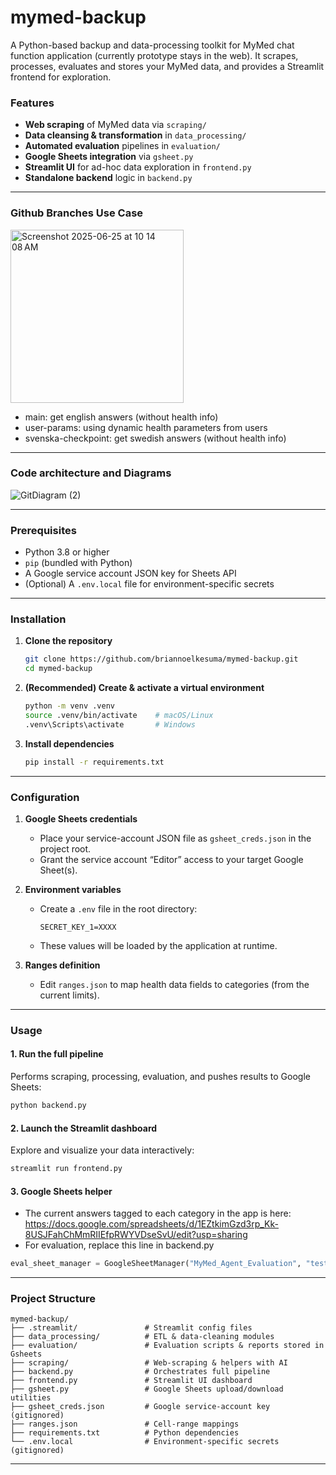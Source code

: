 # mymed-backup

A Python-based backup and data-processing toolkit for MyMed chat function application (currently prototype stays in the web).
It scrapes, processes, evaluates and stores your MyMed data, and provides a Streamlit frontend for exploration.

### Features

- **Web scraping** of MyMed data via `scraping/`  
- **Data cleansing & transformation** in `data_processing/`  
- **Automated evaluation** pipelines in `evaluation/`  
- **Google Sheets integration** via `gsheet.py`  
- **Streamlit UI** for ad-hoc data exploration in `frontend.py`  
- **Standalone backend** logic in `backend.py`  

---

### Github Branches Use Case
<img width="277" alt="Screenshot 2025-06-25 at 10 14 08 AM" src="https://github.com/user-attachments/assets/661cc64d-78c6-4f1b-8635-c2d6e6d3a955" />

- main: get english answers (without health info)
- user-params: using dynamic health parameters from users
- svenska-checkpoint: get swedish answers (without health info)

---

### Code architecture and Diagrams

![GitDiagram (2)](https://github.com/user-attachments/assets/1345e5ca-0794-493a-a808-3f8b8e9647c8)

---

### Prerequisites

- Python 3.8 or higher  
- `pip` (bundled with Python)  
- A Google service account JSON key for Sheets API  
- (Optional) A `.env.local` file for environment-specific secrets  

---

### Installation

1. **Clone the repository**  
   ```bash
   git clone https://github.com/briannoelkesuma/mymed-backup.git
   cd mymed-backup
   ```

2. **(Recommended) Create & activate a virtual environment**  
   ```bash
   python -m venv .venv
   source .venv/bin/activate    # macOS/Linux
   .venv\Scripts\activate       # Windows
   ```

3. **Install dependencies**  
   ```bash
   pip install -r requirements.txt
   ```

---

### Configuration

1. **Google Sheets credentials**  
   - Place your service-account JSON file as `gsheet_creds.json` in the project root.  
   - Grant the service account “Editor” access to your target Google Sheet(s).

2. **Environment variables**  
   - Create a `.env` file in the root directory:  
     ```dotenv
     SECRET_KEY_1=XXXX
     ```
   - These values will be loaded by the application at runtime.

3. **Ranges definition**  
   - Edit `ranges.json` to map health data fields to categories (from the current limits).

---

### Usage

#### 1. Run the full pipeline  
Performs scraping, processing, evaluation, and pushes results to Google Sheets:
```bash
python backend.py
```

#### 2. Launch the Streamlit dashboard  
Explore and visualize your data interactively:
```bash
streamlit run frontend.py
```

#### 3. Google Sheets helper  
- The current answers tagged to each category in the app is here: https://docs.google.com/spreadsheets/d/1EZtkimGzd3rp_Kk-8USJFahChMmRIIEfpRWYVDseSvU/edit?usp=sharing
- For evaluation, replace this line in backend.py
```python
eval_sheet_manager = GoogleSheetManager("MyMed_Agent_Evaluation", "testing (R3)") // ("first parameter workbook name", "second parameter worksheet name")
```

---

### Project Structure

```
mymed-backup/
├── .streamlit/               # Streamlit config files
├── data_processing/          # ETL & data-cleaning modules
├── evaluation/               # Evaluation scripts & reports stored in Gsheets
├── scraping/                 # Web-scraping & helpers with AI
├── backend.py                # Orchestrates full pipeline
├── frontend.py               # Streamlit UI dashboard
├── gsheet.py                 # Google Sheets upload/download utilities
├── gsheet_creds.json         # Google service-account key (gitignored)
├── ranges.json               # Cell-range mappings
├── requirements.txt          # Python dependencies
└── .env.local                # Environment-specific secrets (gitignored)
```

---
